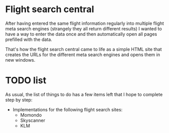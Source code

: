 # Flight search central

After having entered the same flight information regularly into multiple flight meta search engines (strangely they all return different results) I wanted to have a way to enter the data once and then automatically open all pages prefilled with the data.

That's how the flight search central came to life as a simple HTML site that creates the URLs for the different meta search engines and opens them in new windows.

# TODO list

As usual, the list of things to do has a few items left that I hope to complete step by step:

* Implementations for the following flight search sites:
  * Momondo
  * Skyscanner
  * KLM
